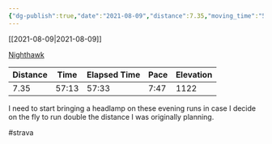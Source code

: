 ```yaml
---
{"dg-publish":true,"date":"2021-08-09","distance":7.35,"moving_time":"57:13","elapsed_time":"57:33","pace":"7:47","total_elevation_gain":1122,"url":"https://www.strava.com/activities/5767145708","permalink":"/01-personal/strava/2021-08-09-nighthawk/","dgPassFrontmatter":true}
---
```



[[2021-08-09\|2021-08-09]]

[Nighthawk](https://www.strava.com/activities/5767145708)

| Distance | Time  | Elapsed Time | Pace | Elevation |
| -------- | ----- | ------------ | ---- | --------- |
| 7.35     | 57:13 | 57:33        | 7:47 | 1122      |


I need to start bringing a headlamp on these evening runs in case I decide on the fly to run double the distance I was originally planning.

#strava
